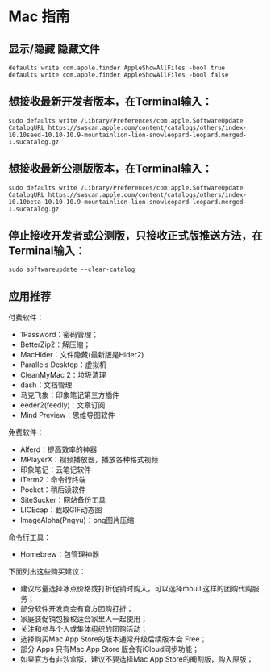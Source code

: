 # Mac 指南

## 显示/隐藏 隐藏文件

    defaults write com.apple.finder AppleShowAllFiles -bool true
    defaults write com.apple.finder AppleShowAllFiles -bool false

## 想接收最新开发者版本，在Terminal输入：

    sudo defaults write /Library/Preferences/com.apple.SoftwareUpdate CatalogURL https://swscan.apple.com/content/catalogs/others/index-10.10seed-10.10-10.9-mountainlion-lion-snowleopard-leopard.merged-1.sucatalog.gz

## 想接收最新公测版版本，在Terminal输入：

    sudo defaults write /Library/Preferences/com.apple.SoftwareUpdate CatalogURL https://swscan.apple.com/content/catalogs/others/index-10.10beta-10.10-10.9-mountainlion-lion-snowleopard-leopard.merged-1.sucatalog.gz

## 停止接收开发者或公测版，只接收正式版推送方法，在Terminal输入：

    sudo softwareupdate --clear-catalog

## 应用推荐

付费软件：

+ 1Password：密码管理；
+ BetterZip2：解压缩；
+ MacHider：文件隐藏(最新版是Hider2)
+ Parallels Desktop：虚拟机
+ CleanMyMac 2：垃圾清理
+ dash：文档管理
+ 马克飞象：印象笔记第三方插件
+ eeder2(feedly)：文章订阅
+ Mind Preview：思维导图软件

免费软件：

+ Alferd：提高效率的神器
+ MPlayerX：视频播放器，播放各种格式视频
+ 印象笔记：云笔记软件
+ iTerm2：命令行终端
+ Pocket：稍后读软件
+ SiteSucker：网站备份工具
+ LICEcap：截取GIF动态图
+ ImageAlpha(Pngyu)：png图片压缩

命令行工具：

+ Homebrew：包管理神器

下面列出这些购买建议：

+ 建议尽量选择冰点价格或打折促销时购入，可以选择mou.li这样的团购代购服务；
+ 部分软件开发商会有官方团购打折；
+ 家庭装促销包授权适合家里人一起使用；
+ 关注和参与个人或集体组织的团购活动；
+ 选择购买Mac App Store的版本通常升级后续版本会 Free；
+ 部分 Apps 只有Mac App Store 版会有iCloud同步功能；
+ 如果官方有非沙盒版，建议不要选择Mac App Store的阉割版，购入原版；
